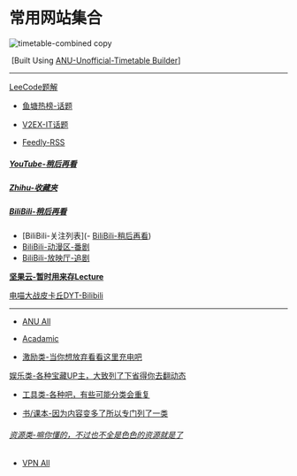 # 常用网站集合

![timetable-combined copy](https://tva1.sinaimg.cn/large/00831rSTly1gch07q20hwj31c00u0gzq.jpg)

​							[Built Using [ANU-Unofficial-Timetable Builder](https://anutimetable.com)]

---

[LeeCode题解](https://github.com/CyC2018/CS-Notes/blob/master/notes/Leetcode%20%E9%A2%98%E8%A7%A3%20-%20%E7%9B%AE%E5%BD%95.md)

- [鱼塘热榜-话题](https://mo.fish/main/home/hot)

- [V2EX-IT话题](https://www.v2ex.com/?tab=tech)

- [ Feedly-RSS](https://feedly.com/i/my)

##### 				[YouTube-稍后再看](https://www.youtube.com/playlist?list=WL)

##### [Zhihu-收藏夹](https://www.zhihu.com/people/suowei.h/collections)

##### [BiliBili-稍后再看](https://www.bilibili.com/watchlater/#/list)

- [BiliBili-关注列表](- [BiliBili-稍后再看](https://www.bilibili.com/watchlater/#/list))
- [BiliBili-动漫区-番剧](https://space.bilibili.com/6695871/bangumi)
- [BiliBili-放映厅-追剧](https://space.bilibili.com/6695871/cinema)

[**坚果云-暂时用来存Lecture**](https://www.jianguoyun.com/#/)

[电喵大战皮卡丘DYT-Bilibili](https://space.bilibili.com/2949989)

---

- [ANU All](https://suoweihu.github.io/WebUtilities/src-anu-sites)

- [Acadamic](https://suoweihu.github.io/WebUtilities/src-study)

- [激励类-当你想放弃看看这里充电吧](https://suoweihu.github.io/WebUtilities/src-encourage)

[娱乐类-各种宝藏UP主，大致列了下省得你去翻动态](https://suoweihu.github.io/WebUtilities/src-amusement)

- [工具类-各种吧，有些可能分类会重复](https://suoweihu.github.io/WebUtilities/src-tools)

- [书/课本-因为内容变多了所以专门列了一类](https://suoweihu.github.io/WebUtilities/src-tools)

###### [资源类-嘛你懂的，不过也不全是色色的资源就是了](https://suoweihu.github.io/WebUtilities/src-resources)

- [VPN All](https://suoweihu.github.io/WebUtilities/src-vpn-guide)